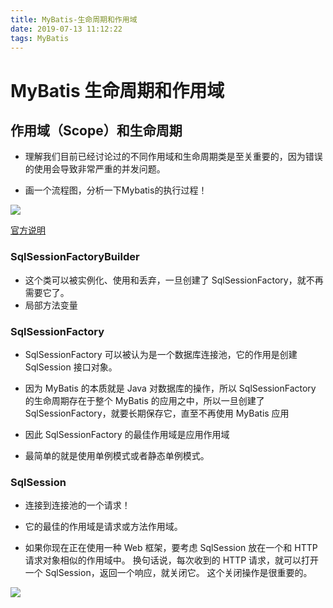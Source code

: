 ```yaml
---
title: MyBatis-生命周期和作用域
date: 2019-07-13 11:12:22
tags: MyBatis
---
```


# MyBatis 生命周期和作用域

## **作用域（Scope）和生命周期**

- 理解我们目前已经讨论过的不同作用域和生命周期类是至关重要的，因为错误的使用会导致非常严重的并发问题。

- 画一个流程图，分析一下Mybatis的执行过程！

![](https://zhuuu-bucket.oss-cn-beijing.aliyuncs.com/img/20200213111632.png)



[官方说明](https://mybatis.org/mybatis-3/zh/getting-started.html)

<!--more-->



### SqlSessionFactoryBuilder

- 这个类可以被实例化、使用和丢弃，一旦创建了 SqlSessionFactory，就不再需要它了。
-  局部方法变量



### SqlSessionFactory

- SqlSessionFactory 可以被认为是一个数据库连接池，它的作用是创建 SqlSession 接口对象。
- 因为 MyBatis 的本质就是 Java 对数据库的操作，所以 SqlSessionFactory 的生命周期存在于整个 MyBatis 的应用之中，所以一旦创建了 SqlSessionFactory，就要长期保存它，直至不再使用 MyBatis 应用
- 因此 SqlSessionFactory 的最佳作用域是应用作用域

- 最简单的就是使用单例模式或者静态单例模式。



### SqlSession

- 连接到连接池的一个请求！

- 它的最佳的作用域是请求或方法作用域。
-  如果你现在正在使用一种 Web 框架，要考虑 SqlSession 放在一个和 HTTP 请求对象相似的作用域中。 换句话说，每次收到的 HTTP 请求，就可以打开一个 SqlSession，返回一个响应，就关闭它。 这个关闭操作是很重要的。





![](https://zhuuu-bucket.oss-cn-beijing.aliyuncs.com/img/20200213112344.png)

